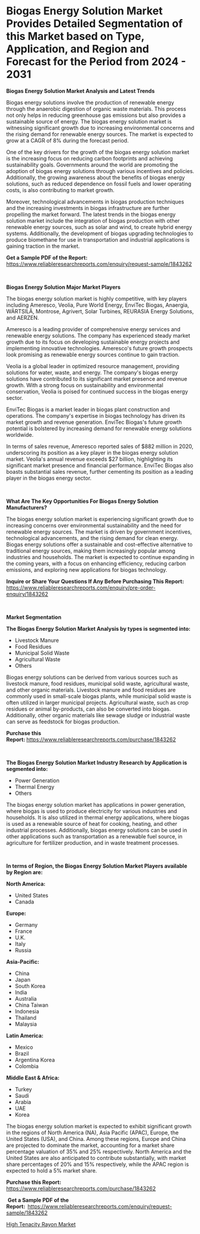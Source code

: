 <p><h1>Biogas Energy Solution Market Provides Detailed Segmentation of this Market based on Type, Application, and Region and Forecast for the Period from 2024 - 2031</h1></p><p><strong>Biogas Energy Solution Market Analysis and Latest Trends</strong></p>
<p><p>Biogas energy solutions involve the production of renewable energy through the anaerobic digestion of organic waste materials. This process not only helps in reducing greenhouse gas emissions but also provides a sustainable source of energy. The biogas energy solution market is witnessing significant growth due to increasing environmental concerns and the rising demand for renewable energy sources. The market is expected to grow at a CAGR of 8% during the forecast period.</p><p>One of the key drivers for the growth of the biogas energy solution market is the increasing focus on reducing carbon footprints and achieving sustainability goals. Governments around the world are promoting the adoption of biogas energy solutions through various incentives and policies. Additionally, the growing awareness about the benefits of biogas energy solutions, such as reduced dependence on fossil fuels and lower operating costs, is also contributing to market growth.</p><p>Moreover, technological advancements in biogas production techniques and the increasing investments in biogas infrastructure are further propelling the market forward. The latest trends in the biogas energy solution market include the integration of biogas production with other renewable energy sources, such as solar and wind, to create hybrid energy systems. Additionally, the development of biogas upgrading technologies to produce biomethane for use in transportation and industrial applications is gaining traction in the market.</p></p>
<p><strong>Get a Sample PDF of the Report:&nbsp;</strong> <a href="https://www.reliableresearchreports.com/enquiry/request-sample/1843262">https://www.reliableresearchreports.com/enquiry/request-sample/1843262</a></p>
<p>&nbsp;</p>
<p><strong>Biogas Energy Solution Major Market Players</strong></p>
<p><p>The biogas energy solution market is highly competitive, with key players including Ameresco, Veolia, Pure World Energy, EnviTec Biogas, Anaergia, WÄRTSILÄ, Montrose, Agrivert, Solar Turbines, REURASIA Energy Solutions, and AERZEN.</p><p>Ameresco is a leading provider of comprehensive energy services and renewable energy solutions. The company has experienced steady market growth due to its focus on developing sustainable energy projects and implementing innovative technologies. Ameresco's future growth prospects look promising as renewable energy sources continue to gain traction.</p><p>Veolia is a global leader in optimized resource management, providing solutions for water, waste, and energy. The company's biogas energy solutions have contributed to its significant market presence and revenue growth. With a strong focus on sustainability and environmental conservation, Veolia is poised for continued success in the biogas energy sector.</p><p>EnviTec Biogas is a market leader in biogas plant construction and operations. The company's expertise in biogas technology has driven its market growth and revenue generation. EnviTec Biogas's future growth potential is bolstered by increasing demand for renewable energy solutions worldwide.</p><p>In terms of sales revenue, Ameresco reported sales of $882 million in 2020, underscoring its position as a key player in the biogas energy solution market. Veolia's annual revenue exceeds $27 billion, highlighting its significant market presence and financial performance. EnviTec Biogas also boasts substantial sales revenue, further cementing its position as a leading player in the biogas energy sector.</p></p>
<p>&nbsp;</p>
<p><strong>What Are The Key Opportunities For Biogas Energy Solution Manufacturers?</strong></p>
<p><p>The biogas energy solution market is experiencing significant growth due to increasing concerns over environmental sustainability and the need for renewable energy sources. The market is driven by government incentives, technological advancements, and the rising demand for clean energy. Biogas energy solutions offer a sustainable and cost-effective alternative to traditional energy sources, making them increasingly popular among industries and households. The market is expected to continue expanding in the coming years, with a focus on enhancing efficiency, reducing carbon emissions, and exploring new applications for biogas technology.</p></p>
<p><strong>Inquire or Share Your Questions If Any Before Purchasing This Report:</strong> <a href="https://www.reliableresearchreports.com/enquiry/pre-order-enquiry/1843262">https://www.reliableresearchreports.com/enquiry/pre-order-enquiry/1843262</a></p>
<p>&nbsp;</p>
<p><strong>Market Segmentation</strong></p>
<p><strong>The Biogas Energy Solution Market Analysis by types is segmented into:</strong></p>
<p><ul><li>Livestock Manure</li><li>Food Residues</li><li>Municipal Solid Waste</li><li>Agricultural Waste</li><li>Others</li></ul></p>
<p><p>Biogas energy solutions can be derived from various sources such as livestock manure, food residues, municipal solid waste, agricultural waste, and other organic materials. Livestock manure and food residues are commonly used in small-scale biogas plants, while municipal solid waste is often utilized in larger municipal projects. Agricultural waste, such as crop residues or animal by-products, can also be converted into biogas. Additionally, other organic materials like sewage sludge or industrial waste can serve as feedstock for biogas production.</p></p>
<p><strong>Purchase this Report:&nbsp;</strong><a href="https://www.reliableresearchreports.com/purchase/1843262">https://www.reliableresearchreports.com/purchase/1843262</a></p>
<p>&nbsp;</p>
<p><strong>The Biogas Energy Solution Market Industry Research by Application is segmented into:</strong></p>
<p><ul><li>Power Generation</li><li>Thermal Energy</li><li>Others</li></ul></p>
<p><p>The biogas energy solution market has applications in power generation, where biogas is used to produce electricity for various industries and households. It is also utilized in thermal energy applications, where biogas is used as a renewable source of heat for cooking, heating, and other industrial processes. Additionally, biogas energy solutions can be used in other applications such as transportation as a renewable fuel source, in agriculture for fertilizer production, and in waste treatment processes.</p></p>
<p>&nbsp;</p>
<p><strong>In terms of Region, the Biogas Energy Solution Market Players available by Region are:</strong></p>
<p>
    <p> <strong> North America: </strong>
        <ul>
            <li>United States</li>
            <li>Canada</li>
        </ul>
        </p> 
    <p> <strong> Europe: </strong>
        <ul>
            <li>Germany</li>
            <li>France</li>
            <li>U.K.</li>
            <li>Italy</li>
            <li>Russia</li>
        </ul>
        </p> 
    <p> <strong> Asia-Pacific: </strong>
        <ul>
            <li>China</li>
            <li>Japan</li>
            <li>South Korea</li>
            <li>India</li>
            <li>Australia</li>
            <li>China Taiwan</li>
            <li>Indonesia</li>
            <li>Thailand</li>
            <li>Malaysia</li>
        </ul>
        </p> 
    <p> <strong> Latin America: </strong>
        <ul>
            <li>Mexico</li>
            <li>Brazil</li>
            <li>Argentina Korea</li>
            <li>Colombia</li>
        </ul>
        </p> 
    <p> <strong> Middle East & Africa: </strong>
        <ul>
            <li>Turkey</li>
            <li>Saudi</li>
            <li>Arabia</li>
            <li>UAE</li>
            <li>Korea</li>
        </ul>
    </p>
    </p>
<p><p>The biogas energy solution market is expected to exhibit significant growth in the regions of North America (NA), Asia Pacific (APAC), Europe, the United States (USA), and China. Among these regions, Europe and China are projected to dominate the market, accounting for a market share percentage valuation of 35% and 25% respectively. North America and the United States are also anticipated to contribute substantially, with market share percentages of 20% and 15% respectively, while the APAC region is expected to hold a 5% market share.</p></p>
<p><strong>Purchase this Report: </strong><a href="https://www.reliableresearchreports.com/purchase/1843262">https://www.reliableresearchreports.com/purchase/1843262</a></p>
<p>&nbsp;<strong>Get a Sample PDF of the Report:&nbsp;&nbsp;</strong><a href="https://www.reliableresearchreports.com/enquiry/request-sample/1843262">https://www.reliableresearchreports.com/enquiry/request-sample/1843262</a></p>
<p><strong></strong></p>
<p><p><a href="https://invited-way-688.notion.site/High-Tenacity-Rayon-Market-Size-Growth-Outlook-from-2024-to-2031-projecting-at-Market-s-Trends-Ana-55a9d9a77ff749f4a856fd420fa4a43d">High Tenacity Rayon Market</a></p></p>